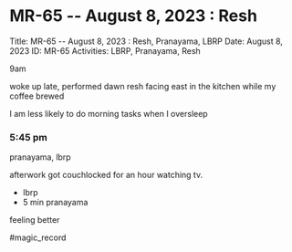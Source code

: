 # MR-65 -- August 8, 2023 : Resh

Title: MR-65 -- August 8, 2023 : Resh, Pranayama, LBRP
Date: August 8, 2023
ID: MR-65
Activities: LBRP, Pranayama, Resh

9am

woke up late, performed dawn resh facing east in the kitchen while my coffee brewed

I am less likely to do morning tasks when I oversleep

### 5:45 pm

pranayama, lbrp

afterwork got couchlocked for an hour watching tv.

- lbrp
- 5 min pranayama

feeling better

#magic_record

